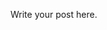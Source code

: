 <!--
.. title: process management in linux
.. slug: process-management-in-linux
.. date: 2018-08-04 09:57:18 UTC+05:30
.. tags: 
.. category: 
.. link: 
.. description: 
.. type: text
-->

Write your post here.
